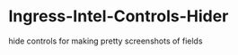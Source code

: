 Ingress-Intel-Controls-Hider
============================

hide controls for making pretty screenshots of fields
